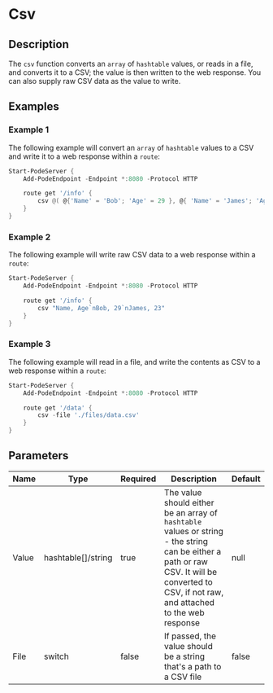 # Csv

## Description

The `csv` function converts an `array` of `hashtable` values, or reads in a file, and converts it to a CSV; the value is then written to the web response. You can also supply raw CSV data as the value to write.

## Examples

### Example 1

The following example will convert an `array` of `hashtable` values to a CSV and write it to a web response within a `route`:

```powershell
Start-PodeServer {
    Add-PodeEndpoint -Endpoint *:8080 -Protocol HTTP

    route get '/info' {
        csv @( @{'Name' = 'Bob'; 'Age' = 29 }, @{ 'Name' = 'James'; 'Age' = 23 })
    }
}
```

### Example 2

The following example will write raw CSV data to a web response within a `route`:

```powershell
Start-PodeServer {
    Add-PodeEndpoint -Endpoint *:8080 -Protocol HTTP

    route get '/info' {
        csv "Name, Age`nBob, 29`nJames, 23"
    }
}
```

### Example 3

The following example will read in a file, and write the contents as CSV to a web response within a `route`:

```powershell
Start-PodeServer {
    Add-PodeEndpoint -Endpoint *:8080 -Protocol HTTP

    route get '/data' {
        csv -file './files/data.csv'
    }
}
```

## Parameters

| Name | Type | Required | Description | Default |
| ---- | ---- | -------- | ----------- | ------- |
| Value | hashtable[]/string | true | The value should either be an array of `hashtable` values or string - the string can be either a path or raw CSV. It will be converted to CSV, if not raw, and attached to the web response | null |
| File | switch | false | If passed, the value should be a string that's a path to a CSV file | false |
